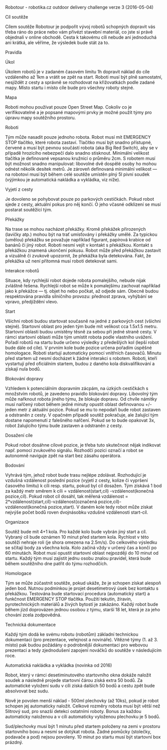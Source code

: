 Robotour - robotika.cz outdoor delivery challenge
verze 3 (2016-05-04)

Cíl soutěže

Cílem soutěže Robotour je podpořit vývoj robotů schopných dopravit vás třeba
ráno do práce nebo vám přivézt stavební materiál, co jste si právě objednali v
online obchodě. Cesta k takovému cíli nebude ani jednoduchá ani krátká, ale
věříme, že výsledek bude stát za to.

Pravidla

Úkol

Úkolem robotů je v zadaném časovém limitu 1h dopravit náklad do cíle vzdáleného
až 1km a vrátit se zpět na start. Roboti musí být plně samostatní, nesjíždět z
cesty a správně se rozhodovat na křižovatkách podle zadané mapy. Místo startu i
místo cíle bude pro všechny roboty stejné.

Mapa

Roboti mohou používat pouze Open Street Map. Cokoliv co je verifikovatelné a je
popsané mapovými prvky je možné použít týmy pro úpravu mapy soutěžního
prostoru.

Roboti

Tým může nasadit pouze jednoho robota. Robot musí mít EMERGENCY STOP tlačítko,
které robota zastaví. Tlačítko musí být snadno přístupné, červené a musí být
pevnou součástí robota (aka Big Red Switch), aby se v případě hrozícího
nebezpečí dalo snadno stisknout.  Minimální velikost tlačítka je definované
vepsanou kružnicí o průměru 2cm. S robotem musí být možnost snadno manipulovat:
libovolné dvě dospělé osoby ho mohou odnést několik desítek metrů. Je zároveň
definovaná minimální velikost — na robotovi musí být během celé soutěže umístěn
plný 5l pivní soudek (výjimkou je automatická nakládka a vykládka, viz níže).

Vyjetí z cesty

Je dovoleno se pohybovat pouze po parkových cestičkách. Pokud robot sjede z
cesty, aktuální pokus pro něj končí. O jeho včasné odklizení se musí postarat
soutěžící tým.  

Překážky 

Na trase se mohou nacházet překážky. Kromě překážek
přirozených (lavičky atp.) mohou být na trať umísťovány i překážky umělé. Za
typickou (umělou) překážku se považuje například figurant, papírová krabice od
banánů či jiný robot. Roboti nesmí vejít v kontakt s překážkou. Kontakt s
překážkou znamená ukončení pokusu. Robot může před překážkou zastavit a
vizuálně či zvukově upozornit, že překážka byla detekována. Fakt, že překážka
už není přítomná musí roboti detekovat sami.

Interakce robotů

Situace, kdy rychlejší robot dojede robota pomalejšího, nebude nijak zvláštně
řešena. Rychlejší robot se může k pomalejšímu zachovat například jako k
překážce — tj. objet ho nebo počkat, až odjede sám. Obecně budou respektována
pravidla silničního provozu: přednost zprava, vyhýbání se vpravo, předjíždění
vlevo.

Start

Všichni roboti budou startovat současně na jedné z parkových cest (všichni
stejné).  Startovní oblast pro jeden tým bude mít velikost cca 1.5x1.5 metru.
Startovní oblasti budou umístěny těsně za sebou při jedné straně cesty. V rámci
startovní oblasti může tým umístit robota podle vlastního uvážení. Pořadí
robotů na startu bude určeno výsledky z předešlých kol (lepší robot bude dále
od cíle). V prvním kole bude pozice určena pořadím úspěšné homologace.  Roboti
startují automaticky pomocí vnitřních časovačů. Minutu před startem už nesmí
docházet k žádné interakci s robotem. Roboti, kteří vystartují před oficiálním
startem, budou z daného kola diskvalifikování a získají nula bodů.

Blokování dopravy

Vzhledem k potenciálním dopravním zácpám, na úzkých cestičkách s množstvím
robotů, je zavedeno pravidlo blokování dopravy. Libovolný tým může nařknout
robota jiného týmu, že blokuje dopravu. Od chvíle námitky musí nařčený robot
během jedné minuty opustit oblast definovanou +/- jeden metr z aktuální pozice.
Pokud se mu to nepodaří bude robot zastaven a odstraněn z cesty. V opačném
případě soutěž pokračuje, ale žalující tým dostane napomenutí z falešného
nařčení. Pokud se to bude opakovat 3x, robot žalujícího týmu bude zastaven a
odstraněn z cesty.

Dosažení cíle

Pokud robot dosáhne cílové pozice, je třeba tuto skutečnost nějak indikovat
např.  pomocí zvukového signálu. Rozhodčí pozici označí a robot se autonomně
naviguje zpět na start bez zásahu operátora.

Bodování

Vyhrává tým, jehož robot bude trasu nejlépe zdolávat. Rozhodující je vzdušná
vzdálenost poslední pozice (vyjetí z cesty, kolize či vypršení časového limitu)
k cíli resp. startu, pokud byl cíl dosažen. Tým získává 1 bod za každý metr
směrem k cíli = vzdálenost(start,cíl) -vzdálenost(konečná pozice,cíl). Pokud
robot cíl dosáhl, tak měřená vzdálenost =
2*vzdálenost(start,cíl)-vzdálenost(označená pozice,cíl)-vzdálenost(konečná
pozice,start). V daném kole tedy robot může získat nejvýše počet bodů roven
dvojnásobku vzdušné vzdálenosti start-cíl.

Organizace

Soutěž bude mít 4+1 kola. Pro každé kolo bude vybrán jiný start a cíl. Vybraný
cíl bude oznámen 10 minut před startem kola. Rychlost v této soutěži nehraje
roli (je shora omezena na 2.5m/s). Do celkového výsledku se sčítají body za
všechna kola. Kolo začíná vždy v určený čas a končí po 60 minutách. Robot musí
opustit startovní oblast nejpozději do 10 minut od startu.  Každý tým musí
zajistit jednu osobu znalou pravidel, která bude během soutěžního dne patřit
do týmu rozhodčích.

Homologace

Tým se může zúčastnit soutěže, pokud ukáže, že je schopen získat alespoň jeden
bod. Nutnou podmínkou je projet desetimetrový úsek bez kontaktu s překážkou.
Testována bude startovací procedura (automatický start) a funkčnost EMERGENCY
STOP tlačítka.  Použití tekutin, žíravin, pyrotechnických materiálů a živých
bytostí je zakázáno. Každý robot bude během jízd doprovázen jednou osobou z
týmu, starší 18 let, která je za jeho chování zcela zodpovědná.

Technická dokumentace

Každý tým dodá ke svému robotu (robotům) základní technickou dokumentaci (pro
prezentace, veřejnost a novináře). Vítězné týmy (1. až 3. místo) pak budou
požádány o podrobnější dokumentaci pro webovou prezentaci a tedy zjednodušení
zapojení nováčků do soutěže v následujícím roce.


Automatická nakládka a vykládka (novinka od 2016)

Robot, který v rámci desetiminutového startovního okna dokáže naložit soudek
a následně projede startovní čárou získá extra 50 bodů. Za automatické vyložení
sudu v cíli získá dalších 50 bodů a cestu zpět bude absolvovat bez sudu.

Nově je povolen menší náklad - 500ml plechovky (až 10ks), pokud je robot schopen
jej automaticky naložit. Celkové rozměry robota musí být větší než 5litrový sud,
pro snazší detekci ostatními roboty. Bonus za každou automaticky naloženou a
v cíli automaticky vyloženou plechovku je 5 bodů.

Sud/plechovky musí být 1 minutu před startem položeny na zemi v prostoru
startovního boxu a nesmí se dotýkat robota. Žádné pomůcky (stolečky, podavače a
pod) nejsou povoleny. 10 minut po startu musí být startovní box prázdný.
